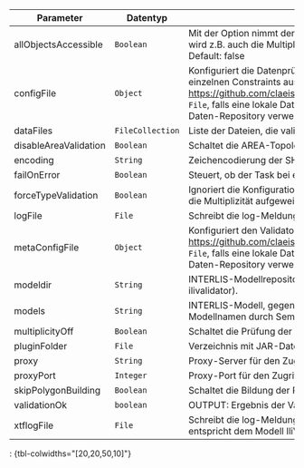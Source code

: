 Parameter | Datentyp | Beschreibung | Optional
----------|----------|-------------|-------------
allObjectsAccessible | `Boolean` | Mit der Option nimmt der Validator an, dass er Zugriff auf alle Objekte hat. D.h. es wird z.B. auch die Multiplizität von Beziehungen auf externe Objekte geprüft. Default: false | ja
configFile | `Object` | Konfiguriert die Datenprüfung mit Hilfe einer ini-Datei (um z.B. die Prüfung von einzelnen Constraints auszuschalten). Siehe https://github.com/claeis/ilivalidator/blob/master/docs/ilivalidator.rst#konfiguration. `File`, falls eine lokale Datei verwendet wird. `String`, falls eine Datei aus einem Daten-Repository verwendet wird. | ja
dataFiles | `FileCollection` | Liste der Dateien, die validiert werden sollen. Eine leere Liste ist kein Fehler. | ja
disableAreaValidation | `Boolean` | Schaltet die AREA-Topologieprüfung aus. Default: false | ja
encoding | `String` | Zeichencodierung der SHP-Datei, z.B. `UTF-8`. Default: Systemeinstellung | ja
failOnError | `Boolean` | Steuert, ob der Task bei einem Validierungsfehler fehlschlägt. Default: true | ja
forceTypeValidation | `Boolean` | Ignoriert die Konfiguration der Typprüfung aus der TOML-Datei, d.h. es kann nur die Multiplizität aufgeweicht werden. Default: false | ja
logFile | `File` | Schreibt die log-Meldungen der Validierung in eine Text-Datei. | ja
metaConfigFile | `Object` | Konfiguriert den Validator mit Hilfe einer ini-Datei. Siehe https://github.com/claeis/ilivalidator/blob/master/docs/ilivalidator.rst#konfiguration. `File`, falls eine lokale Datei verwendet wird. `String`, falls eine Datei aus einem Daten-Repository verwendet wird. | ja
modeldir | `String` | INTERLIS-Modellrepository. `String`, separiert mit Semikolon (analog ili2db, ilivalidator). | ja
models | `String` | INTERLIS-Modell, gegen das die Dateien geprüft werden sollen (mehrere Modellnamen durch Semikolon trennen). Default: Der Name der CSV-Datei. | ja
multiplicityOff | `Boolean` | Schaltet die Prüfung der Multiplizität generell aus. Default: false | ja
pluginFolder | `File` | Verzeichnis mit JAR-Dateien, die Zusatzfunktionen enthalten. | ja
proxy | `String` | Proxy-Server für den Zugriff auf Modell-Repositories. | ja
proxyPort | `Integer` | Proxy-Port für den Zugriff auf Modell-Repositories. | ja
skipPolygonBuilding | `Boolean` | Schaltet die Bildung der Polygone aus (nur ITF). Default: false | ja
validationOk | `boolean` | OUTPUT: Ergebnis der Validierung. Nur falls failOnError=false. | nein
xtflogFile | `File` | Schreibt die log-Meldungen in eine INTERLIS-2-Datei. Die Datei result.xtf entspricht dem Modell IliVErrors. | ja
: {tbl-colwidths="[20,20,50,10]"}
